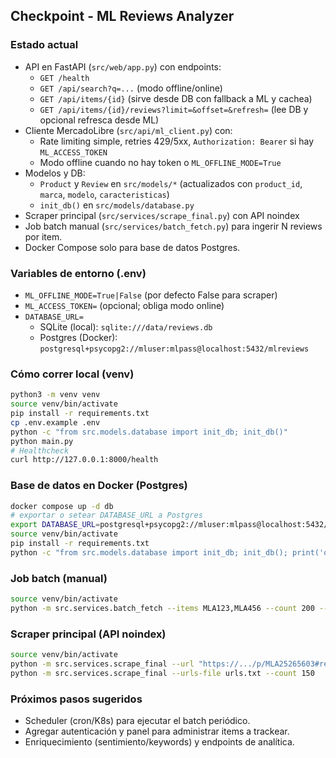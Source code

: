 ## Checkpoint - ML Reviews Analyzer

### Estado actual
- API en FastAPI (`src/web/app.py`) con endpoints:
  - `GET /health`
  - `GET /api/search?q=...` (modo offline/online)
  - `GET /api/items/{id}` (sirve desde DB con fallback a ML y cachea)
  - `GET /api/items/{id}/reviews?limit=&offset=&refresh=` (lee DB y opcional refresca desde ML)
- Cliente MercadoLibre (`src/api/ml_client.py`) con:
  - Rate limiting simple, retries 429/5xx, `Authorization: Bearer` si hay `ML_ACCESS_TOKEN`
  - Modo offline cuando no hay token o `ML_OFFLINE_MODE=True`
- Modelos y DB:
  - `Product` y `Review` en `src/models/*` (actualizados con `product_id`, `marca`, `modelo`, `caracteristicas`)
  - `init_db()` en `src/models/database.py`
- Scraper principal (`src/services/scrape_final.py`) con API noindex
- Job batch manual (`src/services/batch_fetch.py`) para ingerir N reviews por item.
- Docker Compose solo para base de datos Postgres.

### Variables de entorno (.env)
- `ML_OFFLINE_MODE=True|False` (por defecto False para scraper)
- `ML_ACCESS_TOKEN=` (opcional; obliga modo online)
- `DATABASE_URL=`
  - SQLite (local): `sqlite:///data/reviews.db`
  - Postgres (Docker): `postgresql+psycopg2://mluser:mlpass@localhost:5432/mlreviews`

### Cómo correr local (venv)
```bash
python3 -m venv venv
source venv/bin/activate
pip install -r requirements.txt
cp .env.example .env
python -c "from src.models.database import init_db; init_db()"
python main.py
# Healthcheck
curl http://127.0.0.1:8000/health
```

### Base de datos en Docker (Postgres)
```bash
docker compose up -d db
# exportar o setear DATABASE_URL a Postgres
export DATABASE_URL=postgresql+psycopg2://mluser:mlpass@localhost:5432/mlreviews
source venv/bin/activate
pip install -r requirements.txt
python -c "from src.models.database import init_db; init_db(); print('ok')"
```

### Job batch (manual)
```bash
source venv/bin/activate
python -m src.services.batch_fetch --items MLA123,MLA456 --count 200 --page-size 50
```

### Scraper principal (API noindex)
```bash
source venv/bin/activate
python -m src.services.scrape_final --url "https://.../p/MLA25265603#reviews" --count 150
python -m src.services.scrape_final --urls-file urls.txt --count 150
```

### Próximos pasos sugeridos
- Scheduler (cron/K8s) para ejecutar el batch periódico.
- Agregar autenticación y panel para administrar items a trackear.
- Enriquecimiento (sentimiento/keywords) y endpoints de analítica.


